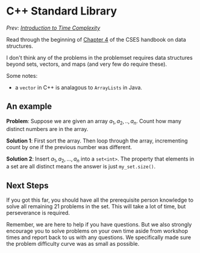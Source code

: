 # C++ Standard Library

*Prev: [Introduction to Time Complexity](./4_introduction_to_time_complexity.md)*

Read through the beginning of [Chapter 4](https://cses.fi/book/book.pdf#page=45) of the CSES handbook on data structures. 

I don't think any of the problems in the problemset requires data structures beyond sets, vectors, and maps (and very few do require these).

Some notes:

- a `vector` in C++ is analagous to `ArrayLists` in Java.

## An example

**Problem**: Suppose we are given an array $a_1,a_2,.., a_n$. Count how many distinct numbers are in the array.

**Solution 1**: First sort the array. Then loop through the array, incrementing count by one if the previous number was different.

**Solution 2**: Insert $a_1,a_2,...,a_n$ into a `set<int>`. The property that elements in a set are all distinct means the answer is just `my_set.size()`.

## Next Steps

If you got this far, you should have all the prerequisite person knowledge to solve all remaining 21 problems in the set. This will take a lot of time, but perseverance is required.

Remember, we are here to help if you have questions. But we also strongly encourage you to solve problems on your own time aside from workshop times and report back to us with any questions. We specifically made sure the problem difficulty curve was as small as possible.
